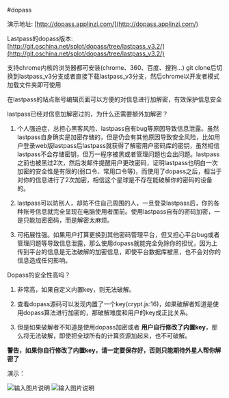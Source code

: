 #dopass

演示地址: [http://dopass.applinzi.com/](http://dopass.applinzi.com/)


Lastpass的dopass版本: [http://git.oschina.net/splot/dopass/tree/lastpass_v3.2/](http://git.oschina.net/splot/dopass/tree/lastpass_v3.2/)

支持chrome内核的浏览器都可安装(chrome、360、百度、搜狗...)
git clone后切换到lastpass_v3分支或者直接下载lastpass_v3分支，然后chrome以开发者模式加载文件夹即可使用

在lastpass的站点账号编辑页面可以方便的对信息进行加解密，有效保护信息安全

lastpass已经对信息加解密过的，为什么还需要额外加解密？

1. 个人强迫症，总担心黑客风险、lastpass自有bug等原因导致信息泄露。虽然lastpass自身确实是加密存储的，但是仍会有其他原因导致安全风险，比如用户登录web版lastpass后lastpass就获得了解密用户密码库的密钥，虽然相信lastpass不会存储密钥，但万一程序被黑或者管理问题也会出问题。lastpass之前也被黑过2次，然后发邮件提醒用户更改密码，证明lastpass也明白一次加密的安全性是有限的(弱口令、常用口令等)，而使用了dopass之后，相当于对你的信息进行了2次加密，相信这个星球是不存在能破解你的密码的设备的。



2. lastpass可以防别人，却防不住自己周围的人，一旦登录lastpass后，你的各种账号信息就完全呈现在电脑使用者面前。使用lastpass自有的密码加密，一是只能加密密码，而是解密太麻烦。


3. 可拓展性强。如果用户打算更换到其他密码管理平台，但又担心平台bug或者管理问题等导致信息泄露，那么使用dopass就能完全免除你的担忧，因为上传到平台的信息是无法破解的加密信息，即使平台数据库被黑，也不会对你的信息造成任何影响。


Dopass的安全性高吗？

1. 非常高，如果自定义内置key，则无法破解。



2. 查看dopass源码可以发现内置了一个key(crypt.js:16)，如果破解者知道是使用dopass算法进行加密的，那破解难度和用户的key成正比关系。



3. 但是如果破解者不知道是使用dopass加密或者 **用户自行修改了内置key**，那么将无法破解，即使把全球所有的计算资源加起来，也不可破解。



**警告，如果你自行修改了内置key，请一定要保存好，否则只能期待外星人帮你解密了**

演示：

![输入图片说明](http://photozoom-static.stor.sinaapp.com/1.jpg "dopass")
![输入图片说明](http://photozoom-static.stor.sinaapp.com/2.jpg "dopass")